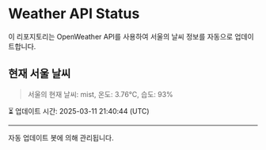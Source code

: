 
# Weather API Status

이 리포지토리는 OpenWeather API를 사용하여 서울의 날씨 정보를 자동으로 업데이트합니다.

## 현재 서울 날씨
> 서울의 현재 날씨: mist, 온도: 3.76°C, 습도: 93%

⏳ 업데이트 시간: 2025-03-11 21:40:44 (UTC)

---
자동 업데이트 봇에 의해 관리됩니다.

